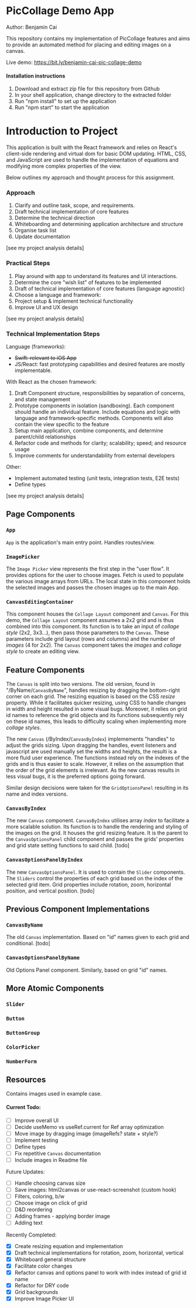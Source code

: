 # PicCollage Demo App

Author: Benjamin Cai

This repository contains my implementation of PicCollage features and aims to provide an automated method for placing and editing images on a canvas.

Live demo: https://bit.ly/benjamin-cai-pic-collage-demo

#### Installation instructions

1. Download and extract zip file for this repository from Github
2. In your shell application, change directory to the extracted folder
3. Run "npm install" to set up the application
4. Run "npm start" to start the application

# Introduction to Project

This application is built with the React framework and relies on React's client-side rendering and virtual dom for basic DOM updating. HTML, CSS, and JavaScript are used to handle the implementation of equations and modifying more complex properties of the view.

Below outlines my approach and thought process for this assignment.

### Approach

1. Clarify and outline task, scope, and requirements.
2. Draft technical implementation of core features
3. Determine the technical direction
4. Whiteboarding and determining application architecture and structure
5. Organise task list
6. Update documentation

[see my project analysis details]

### Practical Steps

1. Play around with app to understand its features and UI interactions.
2. Determine the core "wish list" of features to be implemented
3. Draft of technical implementation of core features (language agnostic)
4. Choose a language and framework:
5. Project setup & implement technical functionality
6. Improve UI and UX design

[see my project analysis details]

### Technical Implementation Steps

Language (frameworks):

- ~~Swift: relevant to iOS App~~
- JS/React: fast prototyping capabilities and desired features are mostly implementable.

With React as the chosen framework:

1. Draft Component structure, responsibilities by separation of concerns, and state management
2. Prototype components in isolation (sandboxing). Each component should handle an individual feature. Include equations and logic with language and framework-specific methods. Components will also contain the view specific to the feature
3. Setup main application, combine components, and determine parent/child relationships
4. Refactor code and methods for clarity; scalability; speed; and resource usage
5. Improve comments for understandability from external developers

Other:

- Implement automated testing (unit tests, integration tests, E2E tests)
- Define types

[see my project analysis details]

## Page Components

### `App`

`App` is the application's main entry point. Handles routes/view.

### `ImagePicker`

The `Image Picker` view represents the first step in the "user flow". It provides options for the user to choose images. Fetch is used to populate the various image arrays from URLs. The local state in this component holds the selected images and passes the chosen images up to the main App.

### `CanvasEditingContainer`

This component houses the `Collage Layout` component and `Canvas`. For this demo, the `Collage Layout` component assumes a 2x2 grid and is thus combined into this component. Its function is to take an input of _collage style_ (2x2, 3x3...), then pass those parameters to the `Canvas`. These parameters include grid layout (rows and columns) and the number of _images_ (4 for 2x2). The `Canvas` component takes the _images_ and _collage style_ to create an editing view.

## Feature Components

The `Canvas` is split into two versions. The old version, found in "/ByName/`CanvasByName`", handles resizing by dragging the bottom-right corner on each grid. The resizing equation is based on the CSS _resize_ property. While it facilitates quicker resizing, using CSS to handle changes in width and height resulted in some visual bugs. Moreover, it relies on grid id names to reference the grid objects and its functions subsequently rely on these id names, this leads to difficulty scaling when implementing more _collage styles_.

The new `Canvas` (/ByIndex/`CanvasByIndex`) implemements "handles" to adjust the grids sizing. Upon dragging the handles, event listeners and javascript are used manually set the widths and heights, the resulti is a more fluid user experience. The functions instead rely on the indexes of the grids and is thus easier to scale. However, it relies on the assumption that the order of the grid elements is irrelevant. As the new canvas results in less visual bugs, it is the preferred options going forward.

Similar design decisions were taken for the `GridOptionsPanel` resulting in its name and index versions.

### `CanvasByIndex`

The new `Canvas` component. `CanvasByIndex` utilises array _index_ to facilitate a more scalable solution. Its function is to handle the rendering and styling of the images on the grid. It houses the grid resizing feature. It is the parent to the `CanvasOptionsPanel` child component and passes the grids' properties and grid state setting functions to said child. [todo]

### `CanvasOptionsPanelByIndex`

The new `CanvasOptionsPanel`. It is used to contain the `Slider` components. The `Sliders` control the properties of each grid based on the index of the selected grid item. Grid properties include rotation, zoom, horizontal position, and vertical position. [todo]

## Previous Component Implementations

### `CanvasByName`

The old `Canvas` implementation. Based on "id" names given to each grid and conditional. [todo]

### `CanvasOptionsPanelByName`

Old Options Panel component. Similarly, based on grid "id" names.

## More Atomic Components

### `Slider`

### `Button`

### `ButtonGroup`

### `ColorPicker`

### `NumberForm`

## Resources

Contains images used in example case.

#### Current Todo:

- [ ] Improve overall UI
- [ ] Decide useMemo vs useRef.current for Ref array optimization
- [ ] Move image by dragging image (imageRefs? state + style?)
- [ ] Implement testing
- [ ] Define types
- [ ] Fix repetitive `Canvas` documentation
- [ ] Include images in Readme file

Future Updates:

- [ ] Handle choosing canvas size
- [ ] Save images: html2canvas or use-react-screenshot (custom hook)
- [ ] Filters, coloring, b/w
- [ ] Choose image on click of grid
- [ ] D&D reordering
- [ ] Adding frames - applying border image
- [ ] Adding text

Recently Completed:

- [x] Create resizing equation and implementation
- [x] Draft technical implementations for rotation, zoom, horizontal, vertical
- [x] Whiteboard general structure
- [x] Facilitate color changes
- [x] Refactor canvas and options panel to work with index instead of grid id name
- [x] Refactor for DRY code
- [x] Grid backgrounds
- [x] Improve Image Picker UI
